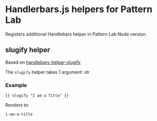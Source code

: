 # Handlerbars.js helpers for Pattern Lab

Registers additional Handlebars helper in Pattern Lab Node version.

## slugify helper

Based on [handlebars-helper-slugify](https://github.com/helpers/handlebars-helper-slugify)

The `slugify` helper takes 1 argument: str
 
### Example

```
{{ slugify "I am a Title" }}
```

Renders to:

```
i-am-a-title
```
